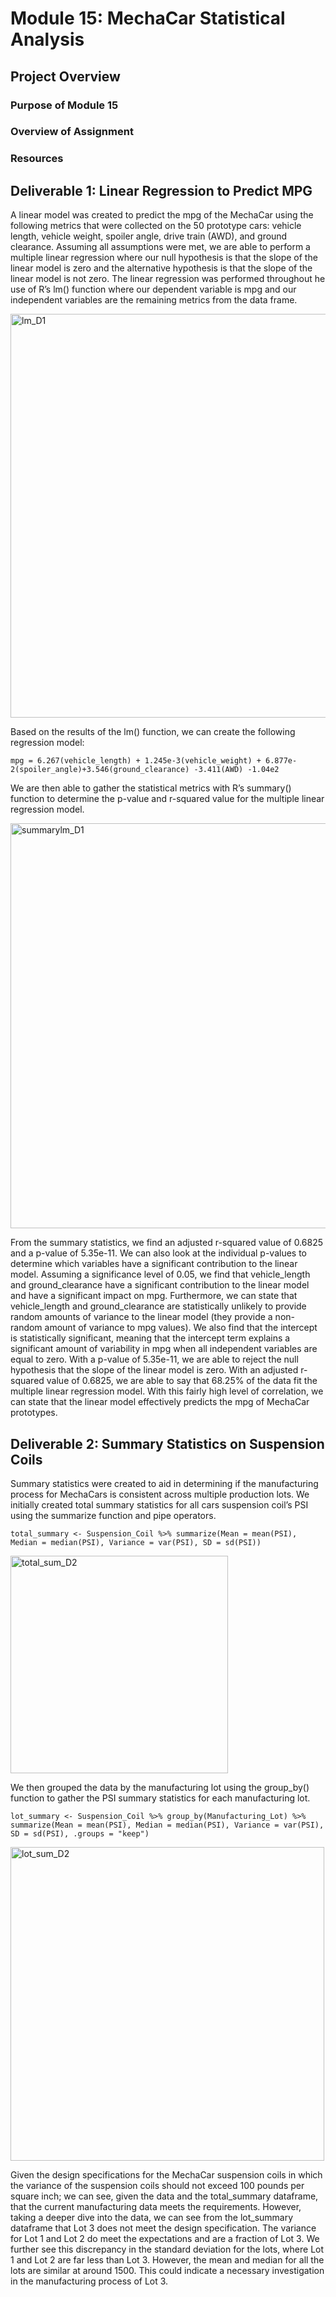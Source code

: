 # Module 15: MechaCar Statistical Analysis

## Project Overview 
### Purpose of Module 15
### Overview of Assignment 
### Resources 


## Deliverable 1: Linear Regression to Predict MPG
A linear model was created to predict the mpg of the MechaCar using the following metrics that were collected on the 50 prototype cars: vehicle length, vehicle weight, spoiler angle, drive train (AWD), and ground clearance. Assuming all assumptions were met, we are able to perform a multiple linear regression where our null hypothesis is that the slope of the linear model is zero and the alternative hypothesis is that the slope of the linear model is not zero. The linear regression was performed throughout he use of R’s lm() function where our dependent variable is mpg and our independent variables are the remaining metrics from the data frame. 

<img width="646" alt="lm_D1" src="https://user-images.githubusercontent.com/92558842/152601028-44cc04dc-b7ff-4668-ba42-918ff8c0011e.png">

Based on the results of the lm() function, we can create the following regression model: 
	
	mpg = 6.267(vehicle_length) + 1.245e-3(vehicle_weight) + 6.877e-2(spoiler_angle)+3.546(ground_clearance) -3.411(AWD) -1.04e2
		
We are then able to gather the statistical metrics with R’s summary() function to determine the p-value and r-squared value for the multiple linear regression model. 

<img width="648" alt="summarylm_D1" src="https://user-images.githubusercontent.com/92558842/152601041-a80b735a-5bf9-46dc-8a8a-e09b511e0b58.png">

From the summary statistics, we find an adjusted r-squared value of 0.6825 and a p-value of 5.35e-11. We can also look at the individual p-values to determine which variables have a significant contribution to the linear model. Assuming a significance level of 0.05, we find that vehicle_length and ground_clearance have a significant contribution to the linear model and have a significant impact on mpg. Furthermore, we can state that vehicle_length and ground_clearance are statistically unlikely to provide random amounts of variance to the linear model (they provide a non-random amount of variance to mpg values). We also find that the intercept is statistically significant, meaning that the intercept term explains a significant amount of variability in mpg when all independent variables are equal to zero. With a p-value of 5.35e-11, we are able to reject the null hypothesis that the slope of the linear model is zero. With an adjusted r-squared value of 0.6825, we are able to say that 68.25% of the data fit the multiple linear regression model. With this fairly high level of correlation, we can state that the linear model effectively predicts the mpg of MechaCar prototypes. 

## Deliverable 2: Summary Statistics on Suspension Coils 
Summary statistics were created to aid in determining if the manufacturing process for MechaCars is consistent across multiple production lots. We initially created total summary statistics for all cars suspension coil’s PSI using the summarize function and pipe operators. 
	
	total_summary <- Suspension_Coil %>% summarize(Mean = mean(PSI), Median = median(PSI), Variance = var(PSI), SD = sd(PSI))

<img width="348" alt="total_sum_D2" src="https://user-images.githubusercontent.com/92558842/152618510-eb36529e-9149-4bbd-bed9-2987c613d1cd.png">

We then grouped the data by the manufacturing lot using the group_by() function to gather the PSI summary statistics for each manufacturing lot.  
	
	lot_summary <- Suspension_Coil %>% group_by(Manufacturing_Lot) %>% summarize(Mean = mean(PSI), Median = median(PSI), Variance = var(PSI), SD = sd(PSI), .groups = "keep")

<img width="502" alt="lot_sum_D2" src="https://user-images.githubusercontent.com/92558842/152618531-1925ef3e-55fb-4d84-8649-fd0647e03178.png">

Given the design specifications for the MechaCar suspension coils in which the variance of the suspension coils should not exceed 100 pounds per square inch; we can see, given the data and the total_summary dataframe, that the current manufacturing data meets the requirements. However, taking a deeper dive into the data, we can see from the lot_summary dataframe that Lot 3 does not meet the design specification. The variance for Lot 1 and Lot 2 do meet the expectations and are a fraction of Lot 3. We further see this discrepancy in the standard deviation for the lots, where Lot 1 and Lot 2 are far less than Lot 3. However, the mean and median for all the lots are similar at around 1500. This could indicate a necessary investigation in the manufacturing process of Lot 3. 
